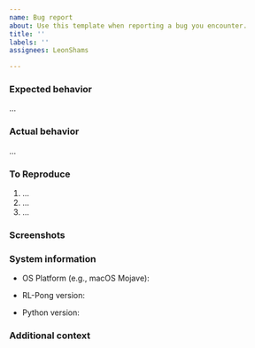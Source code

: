 ```yaml
---
name: Bug report
about: Use this template when reporting a bug you encounter.
title: ''
labels: ''
assignees: LeonShams

---
```


### Expected behavior
<!-- What should have happened? -->

...

### Actual behavior
<!-- What actually happened? -->

...

### To Reproduce
<!-- Steps to reproduce the behavior. -->

1. ...
2. ...
3. ...

### Screenshots
<!-- If applicable, add screenshots to help explain your problem. -->

### System information

- OS Platform (e.g., macOS Mojave):

<!-- Check with `rl-pong --version` -->
- RL-Pong version:

<!-- Check with `python3 --version` -->
- Python version:

### Additional context
<!-- Anything else? (optional) -->
